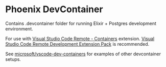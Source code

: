 # Phoenix DevContainer

Contains .devcontainer folder for running Elixir + Postgres development environment.

For use with [Visual Studio Code Remote - Containers](https://code.visualstudio.com/docs/remote/containers) extension.
[Visual Studio Code Remote Development Extension Pack](https://marketplace.visualstudio.com/items?itemName=ms-vscode-remote.vscode-remote-extensionpack) is recommended.

See [microsoft/vscode-dev-containers](https://github.com/microsoft/vscode-dev-containers) for examples of other devcontainer setups.
